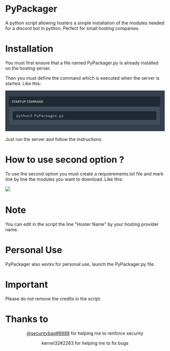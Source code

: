# PyPackager
A python script allowing hosters a simple installation of the modules needed for a discord bot in python. Perfect for small hosting companies.

# Installation

You must first ensure that a file named PyPackager.py is already installed on the hosting server.

Then you must define the command which is executed when the server is started.
Like this:

<img src="840D40C5-EDC4-456A-B52A-D6FB2B739A03.jpeg">

Just run the server and follow the instructions.

# How to use second option ?

To use the second option you must create a requierements.txt file and mark line by line the modules you want to download.
Like this:



<img src="https://i.postimg.cc/CLHLQXZN/5-D760-D0-E-E598-4-C16-8204-D49-AE503-DBB7.jpg">

# Note

You can edit in the script the line "Hoster Name" by your hosting provider name.

# Personal Use

PyPackager also works for personal use, launch the PyPackager.py file.

# Important

Please do not remove the credits in the script.

# Thanks to

<p align="center">
<a href="https://github.com/ybenabdallah">@securitybag#8888</a> for helping me to renforce security
</p>
<p align="center">
kernel32#2263 for helping me to fix bugs
</p>
